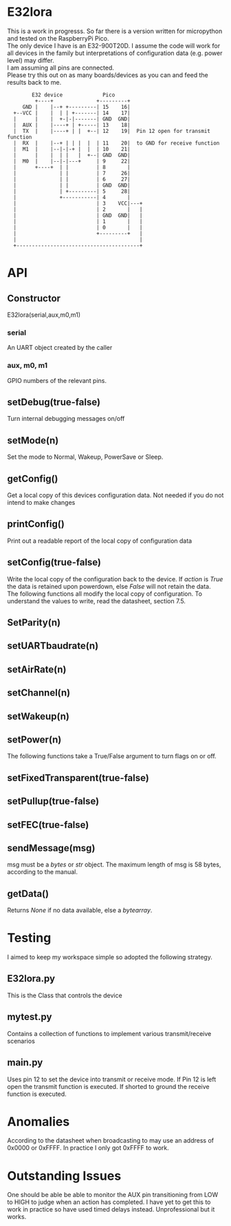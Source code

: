 # E32lora
This is a work in progresss. So far there is a version written for micropython and tested on the RaspberryPi Pico.  
The only device I have is an E32-900T20D. I assume the code will work for all devices in the family but interpretations of configuration data (e.g. power level) may differ.  
I am assuming all pins are connected.  
Please try this out on as many boards/devices as you can and feed the results back to me.
```
        E32 device             Pico      
         +----+              +---------+
     GND |    |--+ +---------| 15    16|
  +--VCC |    |  | | +-------| 14    17|  
  |      |    |  +-|-|-------| GND  GND|           
  |  AUX |    |----+ | +-----| 13    18|
  |  TX  |    |----+ | |  +--| 12    19|  Pin 12 open for transmit function
  |  RX  |    |--+ | | |  |  | 11    20|  to GND for receive function
  |  M1  |    |--|-|-+ |  |  | 10    21|
  |      |    |  | |   |  +--| GND  GND|  
  |  M0  |    |--|-|---+     | 9     22|
  |      +----+  | |         | 8       |
  |              | |         | 7     26|
  |              | |         | 6     27|
  |              | |         | GND  GND|  
  |              | +---------| 5     28|
  |              +-----------| 4       |
  |                          | 3    VCC|---+
  |                          | 2       |   |
  |                          | GND  GND|   |
  |                          | 1       |   |
  |                          | 0       |   |
  |                          +---------+   |
  |                                        |
  +----------------------------------------+
```
# API
## Constructor
E32lora(serial,aux,m0,m1)
### serial
An UART object created by the caller
### aux, m0, m1
GPIO numbers of the relevant pins.
## setDebug(true-false)
Turn internal debugging messages on/off
## setMode(n)
Set the mode to Normal, Wakeup, PowerSave or Sleep.
## getConfig()
Get a local copy of this devices configuration data. Not needed if you do not intend to make changes
## printConfig()
Print out a readable report of the local copy of configuration data
## setConfig(true-false)
Write the local copy of the configuration back to the device. If *action* is *True* the data is retained upon powerdown, else *False* will not retain the data.  
The following functions all modify the local copy of configuration. To understand the values to write, read the datasheet, section 7.5.  

## SetParity(n)
## setUARTbaudrate(n)
## setAirRate(n)
## setChannel(n)
## setWakeup(n)
## setPower(n)

The following functions take a True/False argument to turn flags on or off.
## setFixedTransparent(true-false)
## setPullup(true-false)
## setFEC(true-false)

## sendMessage(msg)
msg must be a *bytes* or *str* object. The maximum length of msg is 58 bytes, according to the manual.
## getData()
Returns *None* if no data available, else a *bytearray*.
# Testing
I aimed to keep my workspace simple so adopted the following strategy.  
## E32lora.py
This is the Class that controls the device
## mytest.py
Contains a collection of functions to implement various transmit/receive scenarios
## main.py
Uses pin 12 to set the device into transmit or receive mode. If Pin 12 is left open the transmit function is executed. If shorted to
ground the receive function is executed.
# Anomalies
According to the datasheet when broadcasting to may use an address of 0x0000 or 0xFFFF. In practice I only got 0xFFFF to work.
# Outstanding Issues
One should be able be able to monitor the AUX pin transitioning from LOW to HIGH to judge when an action has completed. I have yet to get this to work in practice so have used timed delays instead. Unprofessional but it works.  